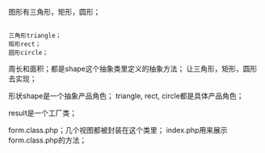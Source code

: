图形有三角形，矩形，圆形；

```

三角形triangle；
矩形rect；
圆形circle；

```









周长和面积；都是shape这个抽象类里定义的抽象方法；
让三角形，矩形，圆形去实现；


形状shape是一个抽象产品角色；
triangle, rect, circle都是具体产品角色；

result是一个工厂类；




form.class.php；几个视图都被封装在这个类里；
index.php用来展示form.class.php的方法；

